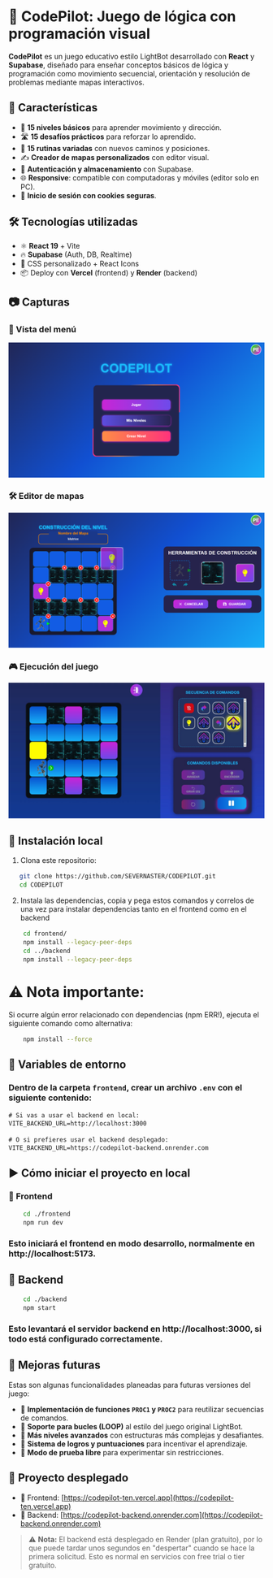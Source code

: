 # 🧠 CodePilot: Juego de lógica con programación visual

**CodePilot** es un juego educativo estilo LightBot desarrollado con **React** y **Supabase**, diseñado para enseñar conceptos básicos de lógica y programación como movimiento secuencial, orientación y resolución de problemas mediante mapas interactivos.

## 🚀 Características

- 🧩 **15 niveles básicos** para aprender movimiento y dirección.
- 🛣️ **15 desafíos prácticos** para reforzar lo aprendido.
- 🔁 **15 rutinas variadas** con nuevos caminos y posiciones.
- ✍️ **Creador de mapas personalizados** con editor visual.
- 💾 **Autenticación y almacenamiento** con Supabase.
- 🌐 **Responsive**: compatible con computadoras y móviles (editor solo en PC).
- 🍪 **Inicio de sesión con cookies seguras**.

## 🛠️ Tecnologías utilizadas

- ⚛️ **React 19** + Vite
- 🔥 **Supabase** (Auth, DB, Realtime)
- 🎨 CSS personalizado + React Icons
- 📦 Deploy con **Vercel** (frontend) y **Render** (backend)

## 📷 Capturas

### 🧭 Vista del menú
![Vista del menú](./frontend/src/assets/menu.png)

### 🛠️ Editor de mapas
![Editor de mapas](./frontend/src/assets/editor.png)

### 🎮 Ejecución del juego
![Juego en acción](./frontend/src/assets/juego.jpg)


## 🧪 Instalación local

1. Clona este repositorio:

```bash
   git clone https://github.com/SEVERNASTER/CODEPILOT.git
   cd CODEPILOT
```

2. Instala las dependencias, copia y pega estos comandos y correlos de una vez para instalar dependencias tanto en el frontend como en el backend

``` bash
    cd frontend/
    npm install --legacy-peer-deps
    cd ../backend
    npm install --legacy-peer-deps
```

# ⚠️ Nota importante:
Si ocurre algún error relacionado con dependencias (npm ERR!), ejecuta el siguiente comando como alternativa:
``` bash
    npm install --force
```

## 🔐 Variables de entorno

### Dentro de la carpeta `frontend`, crear un archivo `.env` con el siguiente contenido:

```env
# Si vas a usar el backend en local:
VITE_BACKEND_URL=http://localhost:3000

# O si prefieres usar el backend desplegado:
VITE_BACKEND_URL=https://codepilot-backend.onrender.com

```

<!-- ### 📁 Backend

Dentro de la carpeta `backend`, crea un archivo `.env` con las siguientes variables:

```env
    SUPABASE_KEY=eyJhbGciOiJIUzI1NiIsInR5cCI6IkpXVCJ9.eyJpc3MiOiJzdXBhYmFzZSIsInJlZiI6InN6dndjcmh4cm56Z2RnZWlmdHJ0Iiwicm9sZSI6ImFub24iLCJpYXQiOjE3NTA0NDc2MTYsImV4cCI6MjA2NjAyMzYxNn0.JvEGJb6l0tLglPsgbJ08W0Xosku3PDBTVJ8EJ_bJFEQ

    SERVICE_ROLE=eyJhbGciOiJIUzI1NiIsInR5cCI6IkpXVCJ9.eyJpc3MiOiJzdXBhYmFzZSIsInJlZiI6InN6dndjcmh4cm56Z2RnZWlmdHJ0Iiwicm9sZSI6InNlcnZpY2Vfcm9sZSIsImlhdCI6MTc1MDQ0NzYxNiwiZXhwIjoyMDY2MDIzNjE2fQ.5SFe7Ud8bDILXsePfbeu4GOvoAb5zqBZ5Dl-6r82d-Y

    SUPABASE_URL=https://szvwcrhxrnzgdgeiftrt.supabase.co
``` -->

## ▶️ Cómo iniciar el proyecto en local

### 🔹 Frontend

```bash
    cd ./frontend
    npm run dev
```

### Esto iniciará el frontend en modo desarrollo, normalmente en http://localhost:5173.

## 🔹 Backend

```bash
    cd ./backend
    npm start
```

### Esto levantará el servidor backend en http://localhost:3000, si todo está configurado correctamente.

## 📌 Mejoras futuras

Estas son algunas funcionalidades planeadas para futuras versiones del juego:

- 🔁 **Implementación de funciones `PROC1` y `PROC2`** para reutilizar secuencias de comandos.
- 🔄 **Soporte para bucles (LOOP)** al estilo del juego original LightBot.
- 🔀 **Más niveles avanzados** con estructuras más complejas y desafiantes.
- 🎯 **Sistema de logros y puntuaciones** para incentivar el aprendizaje.
- 🧪 **Modo de prueba libre** para experimentar sin restricciones.


## 🚀 Proyecto desplegado

- 🔗 Frontend: [https://codepilot-ten.vercel.app](https://codepilot-ten.vercel.app)
- 🔗 Backend: [https://codepilot-backend.onrender.com](https://codepilot-backend.onrender.com)

> ⚠️ **Nota:** El backend está desplegado en Render (plan gratuito), por lo que puede tardar unos segundos en "despertar" cuando se hace la primera solicitud. Esto es normal en servicios con free trial o tier gratuito.







